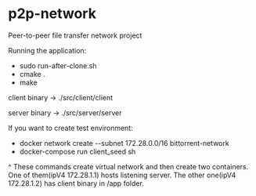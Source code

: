 # p2p-network
Peer-to-peer file transfer network project

Running the application:

- sudo run-after-clone.sh
- cmake .
- make

client binary -> ./src/client/client 

server binary -> ./src/server/server

If you want to create test environment:
- docker network create --subnet 172.28.0.0/16 bittorrent-network
- docker-compose run client_seed sh

^ These commands create virtual network and then create two containers. 
One of them(ipV4 172.28.1.1) hosts listening server.
The other one(ipV4 172.28.1.2) has client binary in /app folder.


